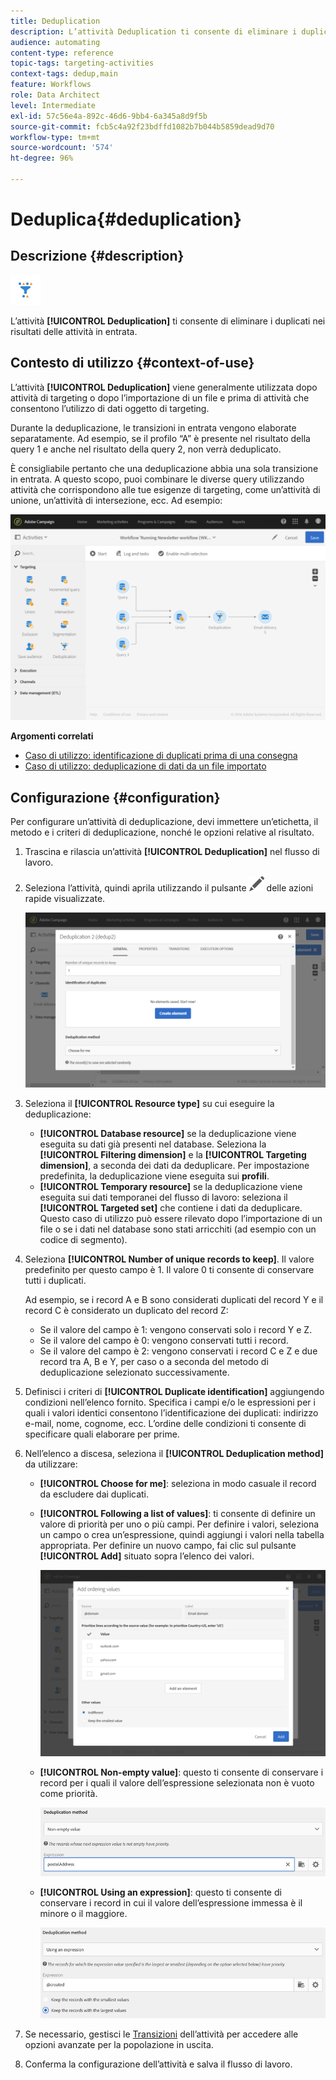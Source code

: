 ```yaml
---
title: Deduplication
description: L’attività Deduplication ti consente di eliminare i duplicati nei risultati delle attività in entrata.
audience: automating
content-type: reference
topic-tags: targeting-activities
context-tags: dedup,main
feature: Workflows
role: Data Architect
level: Intermediate
exl-id: 57c56e4a-892c-46d6-9bb4-6a345a8d9f5b
source-git-commit: fcb5c4a92f23bdffd1082b7b044b5859dead9d70
workflow-type: tm+mt
source-wordcount: '574'
ht-degree: 96%

---
```


# Deduplica{#deduplication}

## Descrizione {#description}

![](assets/deduplication.png)

L’attività **[!UICONTROL Deduplication]** ti consente di eliminare i duplicati nei risultati delle attività in entrata.

## Contesto di utilizzo {#context-of-use}

L’attività **[!UICONTROL Deduplication]** viene generalmente utilizzata dopo attività di targeting o dopo l’importazione di un file e prima di attività che consentono l’utilizzo di dati oggetto di targeting.

Durante la deduplicazione, le transizioni in entrata vengono elaborate separatamente. Ad esempio, se il profilo “A” è presente nel risultato della query 1 e anche nel risultato della query 2, non verrà deduplicato.

È consigliabile pertanto che una deduplicazione abbia una sola transizione in entrata. A questo scopo, puoi combinare le diverse query utilizzando attività che corrispondono alle tue esigenze di targeting, come un’attività di unione, un’attività di intersezione, ecc. Ad esempio:

![](assets/dedup_bonnepratique.png)

**Argomenti correlati**

* [Caso di utilizzo: identificazione di duplicati prima di una consegna](../../automating/using/identifying-duplicated-before-delivery.md)
* [Caso di utilizzo: deduplicazione di dati da un file importato](../../automating/using/deduplicating-data-imported-file.md)

## Configurazione {#configuration}

Per configurare un’attività di deduplicazione, devi immettere un’etichetta, il metodo e i criteri di deduplicazione, nonché le opzioni relative al risultato.

1. Trascina e rilascia un’attività **[!UICONTROL Deduplication]** nel flusso di lavoro.
1. Seleziona l’attività, quindi aprila utilizzando il pulsante ![](assets/edit_darkgrey-24px.png) delle azioni rapide visualizzate.

   ![](assets/deduplication_1.png)

1. Seleziona il **[!UICONTROL Resource type]** su cui eseguire la deduplicazione:

   * **[!UICONTROL Database resource]** se la deduplicazione viene eseguita su dati già presenti nel database. Seleziona la **[!UICONTROL Filtering dimension]** e la **[!UICONTROL Targeting dimension]**, a seconda dei dati da deduplicare. Per impostazione predefinita, la deduplicazione viene eseguita sui **profili**.
   * **[!UICONTROL Temporary resource]** se la deduplicazione viene eseguita sui dati temporanei del flusso di lavoro: seleziona il **[!UICONTROL Targeted set]** che contiene i dati da deduplicare. Questo caso di utilizzo può essere rilevato dopo l’importazione di un file o se i dati nel database sono stati arricchiti (ad esempio con un codice di segmento).

1. Seleziona **[!UICONTROL Number of unique records to keep]**. Il valore predefinito per questo campo è 1. Il valore 0 ti consente di conservare tutti i duplicati.

   Ad esempio, se i record A e B sono considerati duplicati del record Y e il record C è considerato un duplicato del record Z:

   * Se il valore del campo è 1: vengono conservati solo i record Y e Z.
   * Se il valore del campo è 0: vengono conservati tutti i record.
   * Se il valore del campo è 2: vengono conservati i record C e Z e due record tra A, B e Y, per caso o a seconda del metodo di deduplicazione selezionato successivamente.

1. Definisci i criteri di **[!UICONTROL Duplicate identification]** aggiungendo condizioni nell’elenco fornito. Specifica i campi e/o le espressioni per i quali i valori identici consentono l’identificazione dei duplicati: indirizzo e-mail, nome, cognome, ecc. L’ordine delle condizioni ti consente di specificare quali elaborare per prime.
1. Nell’elenco a discesa, seleziona il **[!UICONTROL Deduplication method]** da utilizzare:

   * **[!UICONTROL Choose for me]**: seleziona in modo casuale il record da escludere dai duplicati.
   * **[!UICONTROL Following a list of values]**: ti consente di definire un valore di priorità per uno o più campi. Per definire i valori, seleziona un campo o crea un’espressione, quindi aggiungi i valori nella tabella appropriata. Per definire un nuovo campo, fai clic sul pulsante **[!UICONTROL Add]** situato sopra l’elenco dei valori.

     ![](assets/deduplication_2.png)

   * **[!UICONTROL Non-empty value]**: questo ti consente di conservare i record per i quali il valore dell’espressione selezionata non è vuoto come priorità.

     ![](assets/deduplication_3.png)

   * **[!UICONTROL Using an expression]**: questo ti consente di conservare i record in cui il valore dell’espressione immessa è il minore o il maggiore.

     ![](assets/deduplication_4.png)

1. Se necessario, gestisci le [Transizioni](../../automating/using/activity-properties.md) dell’attività per accedere alle opzioni avanzate per la popolazione in uscita.
1. Conferma la configurazione dell’attività e salva il flusso di lavoro.
